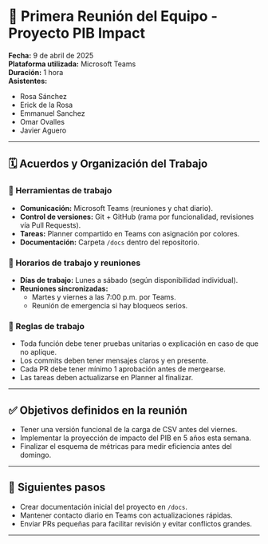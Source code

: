 # 📝 Primera Reunión del Equipo - Proyecto PIB Impact

**Fecha:** 9 de abril de 2025  
**Plataforma utilizada:** Microsoft Teams  
**Duración:** 1 hora  
**Asistentes:**  
- Rosa Sánchez  
- Erick de la Rosa  
- Emmanuel Sanchez
- Omar Ovalles
- Javier Aguero

---

## 🗓️ Acuerdos y Organización del Trabajo

### 🔧 Herramientas de trabajo
- **Comunicación:** Microsoft Teams (reuniones y chat diario).
- **Control de versiones:** Git + GitHub (rama por funcionalidad, revisiones vía Pull Requests).
- **Tareas:** Planner compartido en Teams con asignación por colores.
- **Documentación:** Carpeta `/docs` dentro del repositorio.

### 📆 Horarios de trabajo y reuniones
- **Días de trabajo:** Lunes a sábado (según disponibilidad individual).
- **Reuniones sincronizadas:**  
  - Martes y viernes a las 7:00 p.m. por Teams.  
  - Reunión de emergencia si hay bloqueos serios.

### 📌 Reglas de trabajo
- Toda función debe tener pruebas unitarias o explicación en caso de que no aplique.
- Los commits deben tener mensajes claros y en presente.  
- Cada PR debe tener mínimo 1 aprobación antes de mergearse.
- Las tareas deben actualizarse en Planner al finalizar.

---

## ✅ Objetivos definidos en la reunión

- Tener una versión funcional de la carga de CSV antes del viernes.
- Implementar la proyección de impacto del PIB en 5 años esta semana.
- Finalizar el esquema de métricas para medir eficiencia antes del domingo.

---

## 🧠 Siguientes pasos

- Crear documentación inicial del proyecto en `/docs`.
- Mantener contacto diario en Teams con actualizaciones rápidas.
- Enviar PRs pequeñas para facilitar revisión y evitar conflictos grandes.

---
